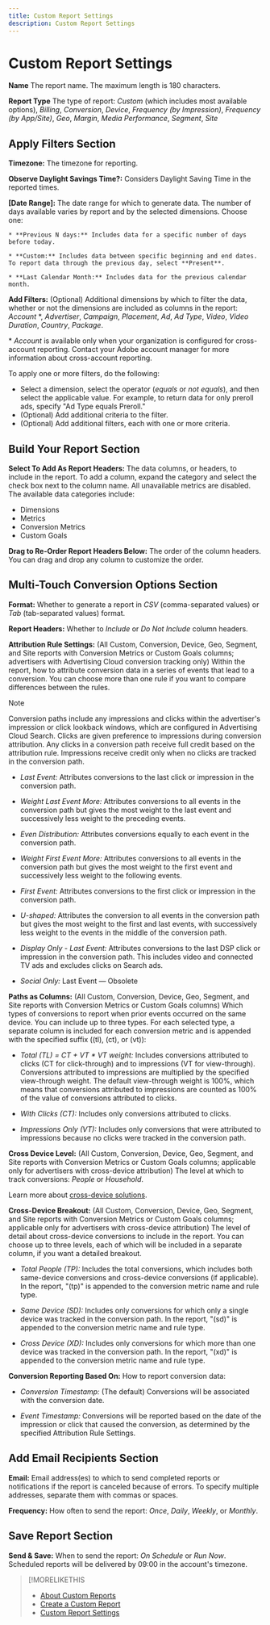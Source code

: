 ```yaml
---
title: Custom Report Settings
description: Custom Report Settings
---
```


# Custom Report Settings

**Name** The report name. The maximum length is 180 characters.

**Report Type** The type of report: *Custom* (which includes most available options), *Billing*, *Conversion*, *Device*, *Frequency (by Impression)*,  *Frequency (by App/Site)*, *Geo*, *Margin*, *Media Performance*,  *Segment*, *Site*

## Apply Filters Section

**Timezone:** The timezone for reporting.

**Observe Daylight Savings Time?:** Considers Daylight Saving Time in the reported times.

**[Date Range]:** The date range for which to generate data. The number of days available varies by report and by the selected dimensions. Choose one:

    * **Previous N days:** Includes data for a specific number of days before today.

    * **Custom:** Includes data between specific beginning and end dates. To report data through the previous day, select **Present**.

    * **Last Calendar Month:** Includes data for the previous calendar month.

**Add Filters:** (Optional) Additional dimensions by which to filter the data, whether or
not the dimensions are included as columns in the report: *Account* \*, *Advertiser*, *Campaign*, *Placement*, *Ad*, *Ad Type*, *Video*, *Video Duration*, *Country*, *Package*.

\* *Account* is available only when your organization is configured for cross-account reporting. Contact your Adobe account manager for more information about cross-account reporting.

To apply one or more filters, do the following:

* Select a dimension, select the operator (*equals* or *not equals*), and then select the applicable value. For example, to return data for only preroll ads, specify "Ad Type equals Preroll."
* (Optional) Add additional criteria to the filter.
* (Optional) Add additional filters, each with one or more criteria.

## Build Your Report Section

**Select To Add As Report Headers:**  The data columns, or headers, to include in the report. To add a column, expand the category and select the check box next to the column name. All unavailable metrics are disabled. The available data categories include:

* Dimensions
* Metrics
* Conversion Metrics
* Custom Goals

**Drag to Re-Order Report Headers Below:** The order of the column headers. You can drag and drop any column to customize the order.

## Multi-Touch Conversion Options Section

**Format:** Whether to generate a report in *CSV* (comma-separated values) or *Tab* (tab-separated values) format.

**Report Headers:** Whether to *Include* or *Do Not Include* column headers.

**Attribution Rule Settings:** (All Custom, Conversion, Device, Geo, Segment, and Site reports with Conversion Metrics or Custom Goals columns; advertisers with Advertising Cloud conversion tracking only) Within the report, how to attribute conversion data in a series of events that lead to a conversion. You can choose more than one rule if you want to compare differences between the rules.

>[!NOTE]
>
>Conversion paths include any impressions and clicks within the advertiser's impression or click lookback windows, which are configured in Advertising Cloud Search. Clicks are given preference to impressions during conversion attribution. Any clicks in a conversion path receive full credit based on the attribution rule. Impressions receive credit only when no clicks are tracked in the conversion path.

* *Last Event:* Attributes conversions to the last click or impression in the conversion path.  

* *Weight Last Event More:* Attributes conversions to all events in the conversion path but gives the most weight to the last event and successively less weight to the preceding events. 

* *Even Distribution:* Attributes conversions equally to each event in the conversion path. 

* *Weight First Event More:* Attributes conversions to all events in the conversion path but gives the most weight to the first event and successively less weight to the following events. 

* *First Event:* Attributes conversions to the first click or impression in the conversion path.

* *U-shaped:* Attributes the conversion to all events in the conversion path but gives the most weight to the first and last events, with successively less weight to the events in the middle of the conversion path.

* *Display Only - Last Event:*  Attributes conversions to the last DSP click or impression in the conversion path. This includes video and connected TV ads and excludes clicks on Search ads.

* *Social Only:* Last Event — Obsolete

<!-- See also [How Attribution Rules Are Calculated for Adobe Advertising Cloud](). -->

**Paths as Columns:**  (All Custom, Conversion, Device, Geo, Segment, and Site reports with Conversion Metrics or Custom Goals columns) Which types of conversions to report when prior events occurred on the same device. You can include up to three types. For each selected type, a separate column is included for each conversion metric and is appended with the specified suffix ((tl), (ct), or (vt)):

* *Total (TL) = CT + VT \* VT weight:* Includes conversions attributed to clicks (CT for click-through) and to impressions (VT for view-through). Conversions attributed to impressions are multiplied by the specified view-through weight. The default view-through weight is 100%, which means that conversions attributed to impressions are counted as 100% of the value of conversions attributed to clicks.

* *With Clicks (CT):* Includes only conversions attributed to clicks.

* *Impressions Only (VT):* Includes only conversions that were attributed to impressions because no clicks were tracked in the conversion path.

**Cross Device Level:**  (All Custom, Conversion, Device, Geo, Segment, and Site reports with Conversion Metrics or Custom Goals columns; applicable only for advertisers with cross-device attribution) The level at which to track conversions: *People* or *Household*.

Learn more about [cross-device solutions](/help/dsp/introduction/features/cross-device-solutions.md).

**Cross-Device Breakout:** (All Custom, Conversion, Device, Geo, Segment, and Site reports with Conversion Metrics or Custom Goals columns; applicable only for advertisers with cross-device attribution) The level of detail about cross-device conversions to include in the report. You can choose up to three levels, each of which will be included in a separate column, if you want a detailed breakout.

* *Total People (TP):* Includes the total conversions, which includes both same-device conversions and cross-device conversions (if applicable). In the report, "(tp)" is appended to the conversion metric name and rule type.

* *Same Device (SD):* Includes only conversions for which only a single device was tracked in the conversion path. In the report, "(sd)" is appended to the conversion metric name and rule type.

* *Cross Device (XD):* Includes only conversions for which more than one device was tracked in the conversion path. In the report, "(xd)" is appended to the conversion metric name and rule type.

**Conversion Reporting Based On:**  How to report conversion data:

* *Conversion Timestamp:* (The default) Conversions will be associated with the conversion date.

* *Event Timestamp:* Conversions will be reported based on the date of the impression or click that caused the conversion, as determined by the specified Attribution Rule Settings.

## Add Email Recipients Section

**Email:** Email address(es) to which to send completed reports or notifications if the report is canceled because of errors. To specify multiple addresses, separate them with commas or spaces.

**Frequency:** How often to send the report: *Once*, *Daily*, *Weekly*, or *Monthly*.

## Save Report Section

**Send & Save:** When to send the report: *On Schedule* or *Run Now*. Scheduled reports will be delivered by 09:00 in the account's timezone.

>[!MORELIKETHIS
>
>* [About Custom Reports](/help/dsp/reports/report-about-custom.md)
>* [Create a Custom Report](/help/dsp/reports/report-create-custom.md)
>* [Custom Report Settings](/help/dsp/reports/report-settings-custom.md)
<!-- >* [Available Report Metrics](/help/dsp/reports/report-metrics.md) -->
